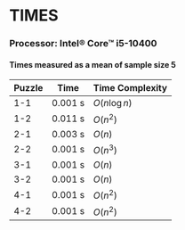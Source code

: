 # TIMES
### **Processor:** Intel® Core™ i5-10400 
#### Times measured as a mean of sample size 5
|Puzzle|Time|Time Complexity|
|---|---|---|
|1-1|0.001 s|$O(n\log{n})$|
|1-2|0.011 s|$O(n^2)$|
|2-1|0.003 s|$O(n)$|
|2-2|0.001 s|$O(n^3)$|
|3-1|0.001 s|$O(n)$|
|3-2|0.001 s|$O(n)$|
|4-1|0.001 s|$O(n^2)$|
|4-2|0.001 s|$O(n^2)$|
